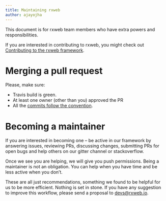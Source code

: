 ```yaml
---
title: Maintaining rxweb
author: ajayojha
---
```

This document is for rxweb team members who have extra powers and responsibilities.  

If you are interested in contributing to rxweb, you might check out [Contributing to the rxweb framework](contributing).

# Merging a pull request
Please, make sure:
* Travis build is green.
* At least one owner (other than you) approved the PR
* All the [commits follow the convention](commit_guideline).

# Becoming a maintainer
If you are interested in becoming one – be active in our framework by answering issues, reviewing PRs, discussing changes, submitting PRs for open bugs and help others on our gitter channel or stackoverflow. 

Once we see you are helping, we will give you push permissions. Being a maintainer is not an obligation. You can help when you have time and be less active when you don’t. 

These are all just recommendations, something we found to be helpful for us to be more efficient. Nothing is set in stone. If you have any suggestion to improve this workflow, please send a proposal to devs@rxweb.io.
